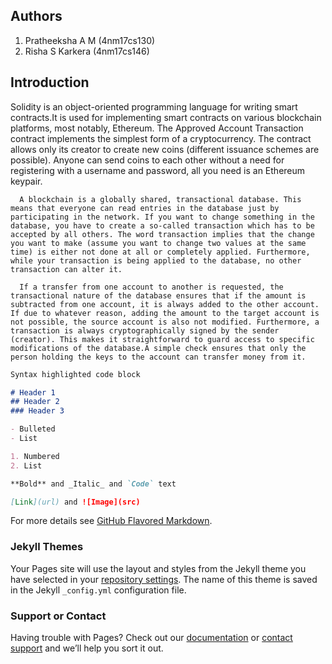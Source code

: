 ## Authors
  1. Pratheeksha A M (4nm17cs130)
  2. Risha S Karkera (4nm17cs146)
  
## Introduction

Solidity is an object-oriented programming language for writing smart contracts.It is used for implementing smart contracts on various blockchain platforms, most notably, Ethereum. The Approved Account Transaction contract implements the simplest form of a cryptocurrency. The contract allows only its creator to create new coins (different issuance schemes are possible). Anyone can send coins to each other without a need for registering with a username and password, all you need is an Ethereum keypair.

      A blockchain is a globally shared, transactional database. This means that everyone can read entries in the database just by participating in the network. If you want to change something in the database, you have to create a so-called transaction which has to be accepted by all others. The word transaction implies that the change you want to make (assume you want to change two values at the same time) is either not done at all or completely applied. Furthermore, while your transaction is being applied to the database, no other transaction can alter it.
      
      If a transfer from one account to another is requested, the transactional nature of the database ensures that if the amount is subtracted from one account, it is always added to the other account. If due to whatever reason, adding the amount to the target account is not possible, the source account is also not modified. Furthermore, a transaction is always cryptographically signed by the sender (creator). This makes it straightforward to guard access to specific modifications of the database.A simple check ensures that only the person holding the keys to the account can transfer money from it.

```markdown
Syntax highlighted code block

# Header 1
## Header 2
### Header 3

- Bulleted
- List

1. Numbered
2. List

**Bold** and _Italic_ and `Code` text

[Link](url) and ![Image](src)
```

For more details see [GitHub Flavored Markdown](https://guides.github.com/features/mastering-markdown/).

### Jekyll Themes

Your Pages site will use the layout and styles from the Jekyll theme you have selected in your [repository settings](https://github.com/RishaSKarkera/Approved_Account_Transcation/settings). The name of this theme is saved in the Jekyll `_config.yml` configuration file.

### Support or Contact

Having trouble with Pages? Check out our [documentation](https://docs.github.com/categories/github-pages-basics/) or [contact support](https://github.com/contact) and we’ll help you sort it out.
